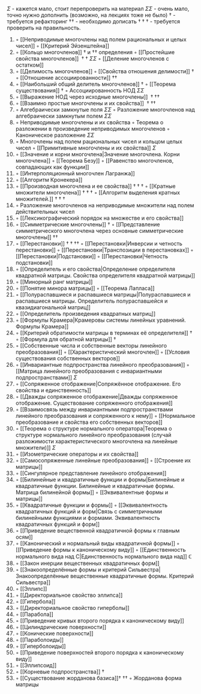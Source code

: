   $\Sigma$ - кажется мало, стоит перепроверить на материал
  $\Sigma \Sigma$ - очень мало, точно нужно дополнить (возможно, на лекциях тоже не было)
  $\dagger$ - требуется рефакторинг
  $\dagger\dagger$ - необходимо дописать
  $\dagger\dagger\dagger$ - требуется проверить на правильность.

1. ◦ [[Неприводимые многочлены над полем рациональных и целых чисел]]
   ◦ [[Критерий Эйзенштейна]]
2. ◦ [[Кольцо многочленов]]  $\dagger$ и $\dagger$$\dagger$ определения
   ◦ [[Простейшие свойства многочленов]] ${} \dagger \dagger {}$ $\Sigma \Sigma$
   ◦ [[Деление многочленов с остатком]]
3. ◦ [[Делимость многочленов]]
   ◦ [[Свойства отношения делимости]]  $\dagger$
   ◦ [[Отношение ассоциированности]] $\dagger$$\dagger$ 
4. ◦ [[Наибольший общий делитель многочленов]] $\dagger$
   ◦ [[Теорема существования]] $\dagger$
   ◦ Ассоциированность НОД $\Sigma \Sigma$
5. ◦ [[Выражение НОД через исходные многочлены]] ${} \dagger\dagger\dagger$
6. ◦ [[Взаимно простые многочлены и их свойства]] ${} \dagger\dagger\dagger$
7. ◦ Алгебраически замкнутые поля $\Sigma \Sigma$
   ◦ Разложение многочленов над алгебраически замкнутым полем $\Sigma \Sigma$
8. ◦ Неприводимые многочлены и их свойства
   ◦ Теорема о разложении в произведение неприводимых многочленов
   ◦ Каноническое разложение $\Sigma \Sigma$
9. ◦ Многочлены над полем рациональных чисел и кольцом целых чисел
   ◦ [[Примитивные многочлены и их свойства]] $\Sigma$
10. ◦ [[Значение и корни многочлена|Значение многочлена. Корни многочлена]]
    ◦ [[Теорема Безу]]
    ◦ [[Равенство многочленов, совпадающих как функции]]
11. ◦ [[Интерполяционный многочлен Лагранжа]]
12. ◦ [[Алгоритм Кронекера]]
13. ◦ [[Производная многочлена и ее свойства]] $\dagger\dagger\dagger$
    ◦ [[Кратные множители многочлена]] $\dagger\dagger\dagger$
    ◦ [[Алгоритм выделения кратных множителей.]] $\dagger\dagger\dagger$
14. ◦ Разложение многочленов на неприводимые множители над полем действительных чисел
15. ◦ [[Лексикографический порядок на множестве  и его свойства]]
16. ◦ [[Симметрические многочлены]] $\dagger$
    ◦ [[Представление симметрического многочлена через основные симметрические многочлены]] $\dagger$$\dagger$
17. ◦ [[Перестановки]] $\dagger\dagger\dagger\dagger$
    ◦ [[Перестановки|Инверсии и четность перестановки]]
    ◦ [[Перестановки|Транспозиции в перестановках]] 
    ◦ [[Перестановки|Подстановки]] 
    ◦ [[Перестановки|Четность подстановки]] 
18. ◦ [[Определитель и его свойства|Определение определителя квадратной матрицы. Свойства определителя квадратной матрицы]]
19. ◦ [[Минорный ранг матрицы]]
20. ◦ [[Понятие минора матрицы]]
    ◦ [[Теорема Лапласа]]
21. ◦ [[Полураспавшиеся и распавшиеся матрицы|Полураспавшиеся и распавшиеся матрицы. Определитель полураспавшейся и квазидиагональной матриц]]
22. ◦ [[Определитель произведения квадратных матриц]]
23. ◦ [[Формулы Крамера|Крамеровы системы линейных уравнений. Формулы Крамера]]
24. ◦ [[Критерий обратимости матрицы в терминах её определителя]] $\dagger$
    ◦ [[Формула для обратной матрицы]]  $\dagger$
25. ◦ [[Собственные числа и собственные векторы линейного преобразования]]
    ◦ [[Характеристический многочлен]]
    ◦ [[Условия существования собственных векторов]]
26. ◦ [[Инвариантные подпространства линейного преобразования]]
    ◦ [[Матрица линейного преобразования с инвариантными подпространствами]] $\Sigma$
27. ◦ [[Сопряженное отображение|Сопряжённое отображение. Его свойства и единственность]]
28. ◦ [[Дважды сопряженное отображение|Дважды сопряженное отображение. Существование сопряженного отображения]]
29. ◦ [[Взаимосвязь между инвариантными подпространствами линейного преобразования и сопряженного к нему]]
    ◦ [[Нормальное преобразование и свойства его собственных векторов]]
30. ◦ [[Теорема о структуре нормального оператора|Теорема о структуре нормального линейного преобразования (случай разложимости характеристического многочлена на линейные множители)]] $\Sigma$
31. ◦ [[Изометрические операторы и их свойства]]
32. ◦ [[Самосопряженные линейные преобразования]]
    ◦ [[Строение их матрицы]]
33. ◦ [[Сингулярное представление линейного отображения]]
34. ◦ [[Билинейные и квадратичные функции и формы|Билинейные и квадратичные функции. Билинейные и квадратичные формы. Матрица билинейной формы]]
    ◦ [[Эквивалентные формы и матрицы]]
35. ◦ [[Квадратичные функции и формы]]
    ◦ [[Эквивалентность квадратичных функций и форм|Связь с симметричными билинейными функциями и формами. Эквивалентность квадратичных функций и форм]]
36. ◦ [[Приведение вещественной квадратичной формы к главным осям]]
37. ◦ [[Канонический и нормальный виды квадратичной формы]]
    ◦ [[Приведение формы к каноническому виду]]
    ◦ [[Единственность нормального вида над C|Единственность нормального вида над]] $\mathbb{C}$
38. ◦ [[Закон инерции вещественных квадратичных форм]]
39. ◦ [[Знакоопределённые формы и критерий Сильвестра|Знакоопределённые вещественные квадратичные формы. Критерий Сильвестра]]
40. ◦ [[Эллипс]]
41. ◦ [[Директориальное свойство эллипса]]
42. ◦ [[Гипербола]]
43. ◦ [[Директориальное свойство гиперболы]]
44. ◦ [[Парабола]]
45. ◦ [[Приведение кривых второго порядка к каноническому виду]]
46. ◦ [[Цилиндрические поверхности]]
47. ◦ [[Конические поверхности]]
48. ◦ [[Параболоиды]]
49. ◦ [[Гиперболоиды]]
50. ◦ [[Приведение поверхностей второго порядка к каноническому виду]]
51. ◦ [[Эллипсоид]]
52. ◦ [[Корневые подпространства]] $\dagger$
53. ◦ [[Существование жорданова базиса]]${} \dagger$ ${} \dagger$${} \dagger$
    ◦ Жорданова форма матрицы

